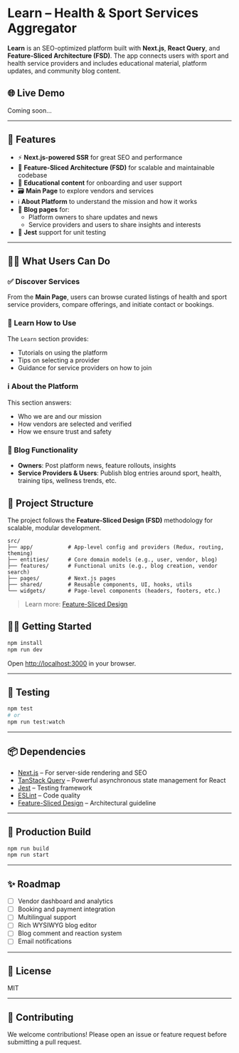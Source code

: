 # Learn – Health & Sport Services Aggregator

**Learn** is an SEO-optimized platform built with **Next.js**, **React Query**, and **Feature-Sliced Architecture (FSD)**. The app connects users with sport and health service providers and includes educational material, platform updates, and community blog content.

## 🌐 Live Demo

Coming soon...

---

## 🚀 Features

- ⚡️ **Next.js-powered SSR** for great SEO and performance
- 🧩 **Feature-Sliced Architecture (FSD)** for scalable and maintainable codebase
- 🧠 **Educational content** for onboarding and user support
- 🗃 **Main Page** to explore vendors and services
- ℹ️ **About Platform** to understand the mission and how it works
- 📝 **Blog pages** for:
  - Platform owners to share updates and news
  - Service providers and users to share insights and interests
- 🧪 **Jest** support for unit testing

---

## 🧑‍🏫 What Users Can Do

### ✅ Discover Services

From the **Main Page**, users can browse curated listings of health and sport service providers, compare offerings, and initiate contact or bookings.

### 📘 Learn How to Use

The `Learn` section provides:

- Tutorials on using the platform
- Tips on selecting a provider
- Guidance for service providers on how to join

### ℹ️ About the Platform

This section answers:

- Who we are and our mission
- How vendors are selected and verified
- How we ensure trust and safety

### 📝 Blog Functionality

- **Owners**: Post platform news, feature rollouts, insights
- **Service Providers & Users**: Publish blog entries around sport, health, training tips, wellness trends, etc.

## 📁 Project Structure

The project follows the **Feature-Sliced Design (FSD)** methodology for scalable, modular development.

```
src/
├── app/           # App-level config and providers (Redux, routing, theming)
├── entities/      # Core domain models (e.g., user, vendor, blog)
├── features/      # Functional units (e.g., blog creation, vendor search)
├── pages/         # Next.js pages
├── shared/        # Reusable components, UI, hooks, utils
└── widgets/       # Page-level components (headers, footers, etc.)
```

> Learn more: [Feature-Sliced Design](https://feature-sliced.design/)

## 🧑‍💻 Getting Started

```bash
npm install
npm run dev
```

Open [http://localhost:3000](http://localhost:3000) in your browser.

---

## 🧪 Testing

```bash
npm test
# or
npm run test:watch
```

---

## 📦 Dependencies

- [Next.js](https://nextjs.org/) – For server-side rendering and SEO
- [TanStack Query](https://tanstack.com/query/latest/docs/framework/react/examples/basic/) – Powerful asynchronous state management for React
- [Jest](https://jestjs.io/) – Testing framework
- [ESLint](https://eslint.org/) – Code quality
- [Feature-Sliced Design](https://feature-sliced.design/) – Architectural guideline

---

## 🔧 Production Build

```bash
npm run build
npm run start
```

---

## ✨ Roadmap

- [ ] Vendor dashboard and analytics
- [ ] Booking and payment integration
- [ ] Multilingual support
- [ ] Rich WYSIWYG blog editor
- [ ] Blog comment and reaction system
- [ ] Email notifications

---

## 📝 License

MIT

---

## 👥 Contributing

We welcome contributions! Please open an issue or feature request before submitting a pull request.
